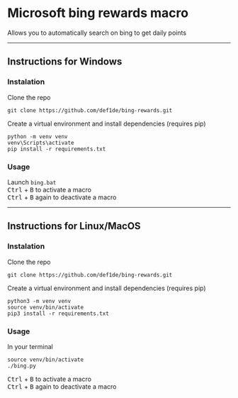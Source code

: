 # Microsoft bing rewards macro
Allows you to automatically search on bing to get daily points

---
## Instructions for Windows
### Instalation
Clone the repo
```
git clone https://github.com/def1de/bing-rewards.git
```
Create a virtual environment and install dependencies (requires pip)
```
python -m venv venv
venv\Scripts\activate
pip install -r requirements.txt
```
### Usage
Launch `bing.bat`<br>
<kbd>Ctrl</kbd> + <kbd>B</kbd> to activate a macro<br>
<kbd>Ctrl</kbd> + <kbd>B</kbd> again to deactivate a macro

---
## Instructions for Linux/MacOS
### Instalation
Clone the repo
```
git clone https://github.com/def1de/bing-rewards.git
```
Create a virtual environment and install dependencies (requires pip)
```
python3 -m venv venv
source venv/bin/activate
pip3 install -r requirements.txt
```
### Usage
In your terminal
```
source venv/bin/activate
./bing.py
```
<kbd>Ctrl</kbd> + <kbd>B</kbd> to activate a macro<br>
<kbd>Ctrl</kbd> + <kbd>B</kbd> again to deactivate a macro
